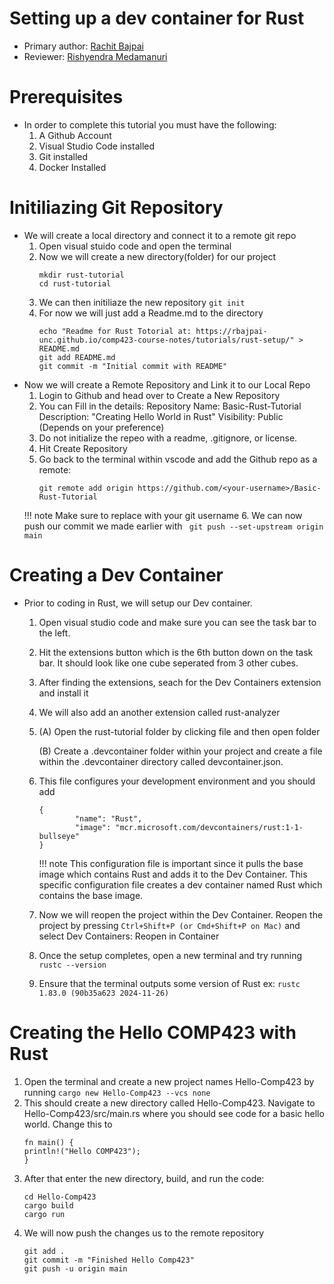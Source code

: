 # Setting up a dev container for Rust 

* Primary author: [Rachit Bajpai](https://github.com/rbajpai-unc)
* Reviewer: [Rishyendra Medamanuri](https://github.com/rishyendra333)

# Prerequisites
* In order to complete this tutorial you must have the following:
    1. A Github Account
    2. Visual Studio Code installed
    3. Git installed
    4. Docker Installed

# Initiliazing Git Repository
* We will create a local directory and connect it to a remote git repo
    1. Open visual stuido code and open the terminal
    2. Now we will create a new directory(folder) for our project
        ```
        mkdir rust-tutorial
        cd rust-tutorial
        ```
    3. We can then initiliaze the new repository
        ```git init```
    4. For now we will just add a Readme.md to the directory
        ```
        echo "Readme for Rust Totorial at: https://rbajpai-unc.github.io/comp423-course-notes/tutorials/rust-setup/" > README.md
        git add README.md
        git commit -m "Initial commit with README"
        ``` 
* Now we will create a Remote Repository and Link it to our Local Repo
    1. Login to Github and head over to Create a New Repository
    2. You can Fill in the details:
        Repository Name: Basic-Rust-Tutorial
        Description: "Creating Hello World in Rust"
        Visibility: Public (Depends on your preference)
    3. Do not initialize the repeo with a readme, .gitignore, or license.
    4. Hit Create Repository
    5. Go back to the terminal within vscode and add the Github repo as a remote:
        ```
        git remote add origin https://github.com/<your-username>/Basic-Rust-Tutorial
        ```
    !!! note
        Make sure to replace <your-username> with your git username
    6. We can now push our commit we made earlier with 
    ``` git push --set-upstream origin main```
# Creating a Dev Container
* Prior to coding in Rust, we will setup our Dev container. 
    1. Open visual studio code and make sure you can see the task bar to the left. 
    2. Hit the extensions button which is the 6th button down on the task bar. It should look like one cube seperated from 3 other cubes. 
    3. After finding the extensions, seach for the Dev Containers extension and install it
    4. We will also add an another extension called rust-analyzer
    5. (A) Open the rust-tutorial folder by clicking file and then open folder
     
        (B) Create a .devcontainer folder within your project and create a file within the .devcontainer directory called devcontainer.json.
    6. This file configures your development environment and you should add 
        ``` 
        {
	            "name": "Rust",
                "image": "mcr.microsoft.com/devcontainers/rust:1-1-bullseye"
        }
        ``` 
        !!! note
            This configuration file is important since it pulls the base image which contains Rust and adds it to the Dev Container. This specific configuration file creates a dev container named Rust which contains the base image.
    7. Now we will reopen the project within the Dev Container. Reopen the project by pressing ``` Ctrl+Shift+P (or Cmd+Shift+P on Mac) ``` and select Dev Containers: Reopen in Container
    8. Once the setup completes, open a new terminal and try running ``` rustc --version ```
    9. Ensure that the terminal outputs some version of Rust
        ex: ```rustc 1.83.0 (90b35a623 2024-11-26)```
# Creating the Hello COMP423 with Rust
1.  Open the terminal and create a new project names Hello-Comp423 by running
    ```cargo new Hello-Comp423 --vcs none ```
2. This should create a new directory called Hello-Comp423. Navigate to Hello-Comp423/src/main.rs where you should see code for a basic hello world. Change this to 
    ```
    fn main() {
    println!("Hello COMP423");
    }
    ```
3. After that enter the new directory, build, and run the code:
    ```
    cd Hello-Comp423
    cargo build
    cargo run
    ```
4. We will now push the changes us to the remote repository
    ```
    git add .
    git commit -m "Finished Hello Comp423"
    git push -u origin main
    ```
        